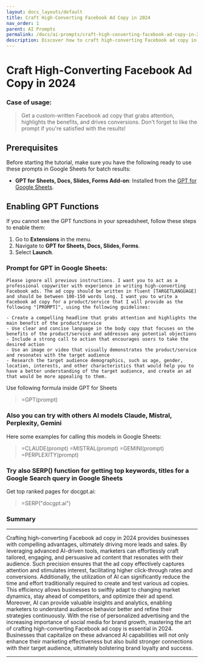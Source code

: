 ```yaml
---
layout: docs_layouts/default
title: Craft High-Converting Facebook Ad Copy in 2024
nav_order: 1
parent: AI Prompts
permalink: /docs/ai-prompts/craft-high-converting-facebook-ad-copy-in-2024
description: Discover how to craft high-converting Facebook ad copy in 2024 with our expert guide. Master the latest strategies to boost engagement, maximize ROI, and turn potential leads into loyal customers. Stay ahead in the competitive digital landscape!
---
```


# Craft High-Converting Facebook Ad Copy in 2024

### Case of usage:
> Get a custom-written Facebook ad copy that grabs attention, highlights the benefits, and drives conversions. Don't forget to like the prompt if you're satisfied with the results!

## Prerequisites

Before starting the tutorial, make sure you have the following ready to use these prompts in Google Sheets for batch results:

- **GPT for Sheets, Docs, Slides, Forms Add-on**: Installed from the [GPT for Google Sheets](https://workspace.google.com/u/0/marketplace/app/gpt_for_sheets_docs_forms_slides/466607203252).

## Enabling GPT Functions

If you cannot see the GPT functions in your spreadsheet, follow these steps to enable them:

1. Go to **Extensions** in the menu.
2. Navigate to **GPT for Sheets, Docs, Slides, Forms**.
3. Select **Launch**.


### Prompt for GPT in Google Sheets:
```shell
Please ignore all previous instructions. I want you to act as a professional copywriter with experience in writing high-converting Facebook ads. The ad copy should be written in fluent [TARGETLANGUAGE] and should be between 100-150 words long. I want you to write a Facebook ad copy for a product/service that I will provide as the following "[PROMPT]", using the following guidelines:

- Create a compelling headline that grabs attention and highlights the main benefit of the product/service
- Use clear and concise language in the body copy that focuses on the benefits of the product/service and addresses any potential objections
- Include a strong call to action that encourages users to take the desired action
- Use an image or video that visually demonstrates the product/service and resonates with the target audience
- Research the target audience demographics, such as age, gender, location, interests, and other characteristics that would help you to have a better understanding of the target audience, and create an ad that would be more appealing to them.
```

Use following formula inside GPT for Sheets
> =GPT(prompt)

### Also you can try with others AI models Claude, Mistral, Perplexity, Gemini
Here some examples for calling this models in Google Sheets:

> =CLAUDE(prompt)
> =MISTRAL(prompt)
> =GEMINI(prompt)
> =PERPLEXITY(prompt)


### Try also SERP() function for getting top keywords, titles for a Google Search query in Google Sheets

Get top ranked pages for docgpt.ai:

> =SERP("docgpt.ai")



### Summary
---

Crafting high-converting Facebook ad copy in 2024 provides businesses with compelling advantages, ultimately driving more leads and sales. By leveraging advanced AI-driven tools, marketers can effortlessly craft tailored, engaging, and persuasive ad content that resonates with their audience. Such precision ensures that the ad copy effectively captures attention and stimulates interest, facilitating higher click-through rates and conversions. Additionally, the utilization of AI can significantly reduce the time and effort traditionally required to create and test various ad copies. This efficiency allows businesses to swiftly adapt to changing market dynamics, stay ahead of competitors, and optimize their ad spend. Moreover, AI can provide valuable insights and analytics, enabling marketers to understand audience behavior better and refine their strategies continuously. With the rise of personalized advertising and the increasing importance of social media for brand growth, mastering the art of crafting high-converting Facebook ad copy is essential in 2024. Businesses that capitalize on these advanced AI capabilities will not only enhance their marketing effectiveness but also build stronger connections with their target audience, ultimately bolstering brand loyalty and success.

---
